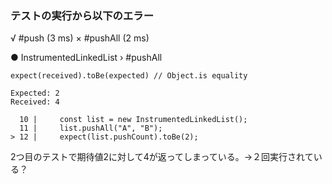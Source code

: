 ### テストの実行から以下のエラー
√ #push (3 ms)
    × #pushAll (2 ms)

  ● InstrumentedLinkedList › #pushAll

    expect(received).toBe(expected) // Object.is equality

    Expected: 2
    Received: 4

      10 |     const list = new InstrumentedLinkedList();
      11 |     list.pushAll("A", "B");
    > 12 |     expect(list.pushCount).toBe(2);

2つ目のテストで期待値2に対して4が返ってしまっている。→２回実行されている？